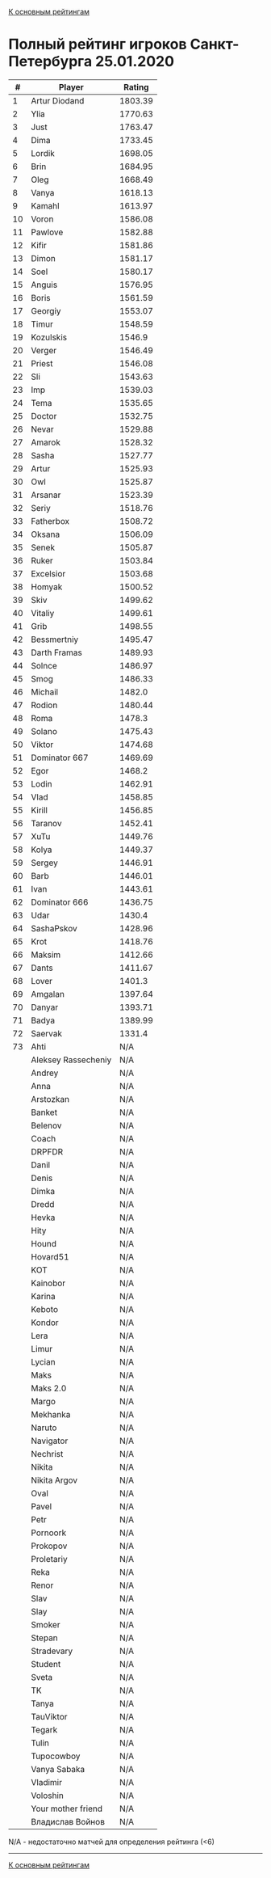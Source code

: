 [К основным рейтингам](https://pee-kay.github.io/russian-wu-rating)
# Полный рейтинг игроков Санкт-Петербурга 25.01.2020 #

| # |Player                             |Rating  |
|---|-----------------------------------|--------|
|  1|Artur Diodand                      |1803.39 |
|  2|Ylia                               |1770.63 |
|  3|Just                               |1763.47 |
|  4|Dima                               |1733.45 |
|  5|Lordik                             |1698.05 |
|  6|Brin                               |1684.95 |
|  7|Oleg                               |1668.49 |
|  8|Vanya                              |1618.13 |
|  9|Kamahl                             |1613.97 |
| 10|Voron                              |1586.08 |
| 11|Pawlove                            |1582.88 |
| 12|Kifir                              |1581.86 |
| 13|Dimon                              |1581.17 |
| 14|Soel                               |1580.17 |
| 15|Anguis                             |1576.95 |
| 16|Boris                              |1561.59 |
| 17|Georgiy                            |1553.07 |
| 18|Timur                              |1548.59 |
| 19|Kozulskis                          |1546.9  |
| 20|Verger                             |1546.49 |
| 21|Priest                             |1546.08 |
| 22|Sli                                |1543.63 |
| 23|Imp                                |1539.03 |
| 24|Tema                               |1535.65 |
| 25|Doctor                             |1532.75 |
| 26|Nevar                              |1529.88 |
| 27|Amarok                             |1528.32 |
| 28|Sasha                              |1527.77 |
| 29|Artur                              |1525.93 |
| 30|Owl                                |1525.87 |
| 31|Arsanar                            |1523.39 |
| 32|Seriy                              |1518.76 |
| 33|Fatherbox                          |1508.72 |
| 34|Oksana                             |1506.09 |
| 35|Senek                              |1505.87 |
| 36|Ruker                              |1503.84 |
| 37|Excelsior                          |1503.68 |
| 38|Homyak                             |1500.52 |
| 39|Skiv                               |1499.62 |
| 40|Vitaliy                            |1499.61 |
| 41|Grib                               |1498.55 |
| 42|Bessmertniy                        |1495.47 |
| 43|Darth Framas                       |1489.93 |
| 44|Solnce                             |1486.97 |
| 45|Smog                               |1486.33 |
| 46|Michail                            |1482.0  |
| 47|Rodion                             |1480.44 |
| 48|Roma                               |1478.3  |
| 49|Solano                             |1475.43 |
| 50|Viktor                             |1474.68 |
| 51|Dominator 667                      |1469.69 |
| 52|Egor                               |1468.2  |
| 53|Lodin                              |1462.91 |
| 54|Vlad                               |1458.85 |
| 55|Kirill                             |1456.85 |
| 56|Taranov                            |1452.41 |
| 57|XuTu                               |1449.76 |
| 58|Kolya                              |1449.37 |
| 59|Sergey                             |1446.91 |
| 60|Barb                               |1446.01 |
| 61|Ivan                               |1443.61 |
| 62|Dominator 666                      |1436.75 |
| 63|Udar                               |1430.4  |
| 64|SashaPskov                         |1428.96 |
| 65|Krot                               |1418.76 |
| 66|Maksim                             |1412.66 |
| 67|Dants                              |1411.67 |
| 68|Lover                              |1401.3  |
| 69|Amgalan                            |1397.64 |
| 70|Danyar                             |1393.71 |
| 71|Badya                              |1389.99 |
| 72|Saervak                            |1331.4  |
| 73|Ahti                               |   N/A  |
|   |Aleksey Rassecheniy                |   N/A  |
|   |Andrey                             |   N/A  |
|   |Anna                               |   N/A  |
|   |Arstozkan                          |   N/A  |
|   |Banket                             |   N/A  |
|   |Belenov                            |   N/A  |
|   |Coach                              |   N/A  |
|   |DRPFDR                             |   N/A  |
|   |Danil                              |   N/A  |
|   |Denis                              |   N/A  |
|   |Dimka                              |   N/A  |
|   |Dredd                              |   N/A  |
|   |Hevka                              |   N/A  |
|   |Hity                               |   N/A  |
|   |Hound                              |   N/A  |
|   |Hovard51                           |   N/A  |
|   |KOT                                |   N/A  |
|   |Kainobor                           |   N/A  |
|   |Karina                             |   N/A  |
|   |Keboto                             |   N/A  |
|   |Kondor                             |   N/A  |
|   |Lera                               |   N/A  |
|   |Limur                              |   N/A  |
|   |Lycian                             |   N/A  |
|   |Maks                               |   N/A  |
|   |Maks 2.0                           |   N/A  |
|   |Margo                              |   N/A  |
|   |Mekhanka                           |   N/A  |
|   |Naruto                             |   N/A  |
|   |Navigator                          |   N/A  |
|   |Nechrist                           |   N/A  |
|   |Nikita                             |   N/A  |
|   |Nikita Argov                       |   N/A  |
|   |Oval                               |   N/A  |
|   |Pavel                              |   N/A  |
|   |Petr                               |   N/A  |
|   |Pornoork                           |   N/A  |
|   |Prokopov                           |   N/A  |
|   |Proletariy                         |   N/A  |
|   |Reka                               |   N/A  |
|   |Renor                              |   N/A  |
|   |Slav                               |   N/A  |
|   |Slay                               |   N/A  |
|   |Smoker                             |   N/A  |
|   |Stepan                             |   N/A  |
|   |Stradevary                         |   N/A  |
|   |Student                            |   N/A  |
|   |Sveta                              |   N/A  |
|   |TK                                 |   N/A  |
|   |Tanya                              |   N/A  |
|   |TauViktor                          |   N/A  |
|   |Tegark                             |   N/A  |
|   |Tulin                              |   N/A  |
|   |Tupocowboy                         |   N/A  |
|   |Vanya Sabaka                       |   N/A  |
|   |Vladimir                           |   N/A  |
|   |Voloshin                           |   N/A  |
|   |Your mother friend                 |   N/A  |
|   |Владислав Войнов                   |   N/A  |

N/A - недостаточно матчей для определения рейтинга (<6)

---

[К основным рейтингам](https://pee-kay.github.io/russian-wu-rating)
